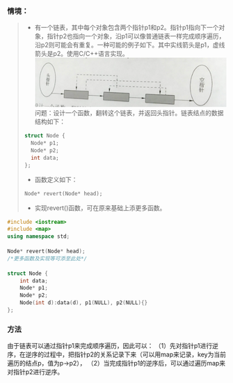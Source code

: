 ### 情境：

> - 有一个链表，其中每个对象包含两个指针p1和p2。指针p1指向下一个对象，指针p2也指向一个对象，沿p1可以像普通链表一样完成顺序遍历，沿p2则可能会有重复。一种可能的例子如下。其中实线箭头是p1，虚线箭头是p2。使用C/C++语言实现。<br>
> ![img1.12.1 图](https://github.com/Newbie-W/ProgrammerAlgorithmInterview/blob/master/pics/1.12/img%201.12.1.png)<br>
> 问题：设计一个函数，翻转这个链表，并返回头指针。链表结点的数据结构如下：<br>
> ``` C++
> struct Node {
> 	Node* p1;
> 	Node* p2;
> 	int data;
> };
> ```
> - 函数定义如下：<br>
> ``` C++
> Node* revert(Node* head);
> ```
> - 实现revert()函数，可在原来基础上添更多函数。<br>

```C++
#include <iostream>
#include <map>
using namespace std;

Node* revert(Node* head);
/*更多函数及实现等可添至此处*/

struct Node {
	int data;
	Node* p1;
	Node* p2;
	Node(int d):data(d), p1(NULL), p2(NULL){}
};
```

### 方法
由于链表可以通过指针p1来完成顺序遍历，因此可以：
（1）先对指针p1进行逆序，在逆序的过程中，把指针p2的关系记录下来（可以用map来记录，key为当前遍历的结点p，值为p->p2），
（2）当完成指针p1的逆序后，可以通过遍历map来对指针p2进行逆序。
